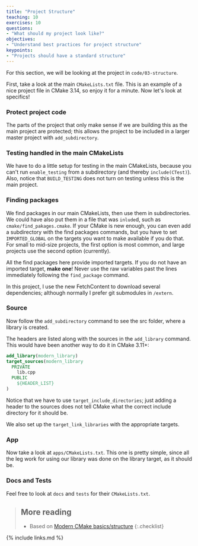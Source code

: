 ```yaml
---
title: "Project Structure"
teaching: 10
exercises: 10
questions:
- "What should my project look like?"
objectives:
- "Understand best practices for project structure"
keypoints:
- "Projects should have a standard structure"
---
```



For this section, we will be looking at the project in `code/03-structure`.

First, take a look at the main `CMakeLists.txt` file. This is an example of a nice project file in
CMake 3.14, so enjoy it for a minute. Now let's look at specifics!

### Protect project code

The parts of the project that only make sense if we are building this as the main project are
protected; this allows the project to be included in a larger master project with
`add_subdirectory`.

### Testing handled in the main CMakeLists

We have to do a little setup for testing in the main CMakeLists, because you can't run
`enable_testing` from a subdirectory (and thereby `include(CTest)`). Also, notice that
`BUILD_TESTING` does not turn on testing unless this is the main project.

### Finding packages

We find packages in our main CMakeLists, then use them in subdirectories. We could have also put
them in a file that was `inlude`d, such as `cmake/find_pakages.cmake`. If your CMake is new enough,
you can even add a subdirectory with the find packages commands, but you have to set
`IMPORTED_GLOBAL` on the targets you want to make available if you do that. For small to mid-size
projects, the first option is most common, and large projects use the second option (currently).

All the find packages here provide imported targets. If you do not have an imported target, **make
one**! Never use the raw variables past the lines immediately following the `find_package` command.

In this project, I use the new FetchContent to download several dependencies; although normally I
prefer git submodules in `/extern`.

### Source

Now follow the `add_subdirectory` command to see the src folder, where a library is created.

The headers are listed along with the sources in the `add_library` command. This would have been
another way to do it in CMake 3.11+:

```cmake
add_library(modern_library)
target_sources(modern_library
  PRIVATE
    lib.cpp
  PUBLIC
    ${HEADER_LIST}
)
```

Notice that we have to use `target_include_directories`; just adding a header to the sources does
not tell CMake what the correct include directory for it should be.

We also set up the `target_link_libraries` with the appropriate targets.

### App

Now take a look at `apps/CMakeLists.txt`. This one is pretty simple, since all the leg work for
using our library was done on the library target, as it should be.


### Docs and Tests


Feel free to look at `docs` and `tests` for their `CMakeLists.txt`.


> ## More reading
>
> * Based on [Modern CMake basics/structure][]
{:.checklist}


[Modern CMake basics/structure]: https://cliutils.gitlab.io/modern-cmake/chapters/basics/structure.html



{% include links.md %}

